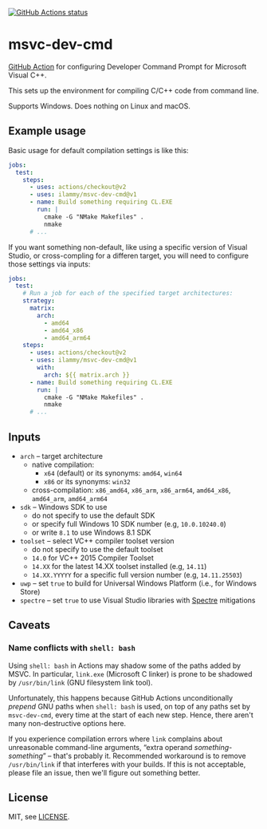 <a href="https://github.com/ilammy/msvc-dev-cmd"><img alt="GitHub Actions status" src="https://github.com/ilammy/msvc-dev-cmd/workflows/msvc-dev-cmd/badge.svg"></a>

# msvc-dev-cmd

[GitHub Action](https://github.com/features/actions) for configuring Developer Command Prompt for Microsoft Visual C++.

This sets up the environment for compiling C/C++ code from command line.

Supports Windows. Does nothing on Linux and macOS.

## Example usage

Basic usage for default compilation settings is like this:

```yaml
jobs:
  test:
    steps:
      - uses: actions/checkout@v2
      - uses: ilammy/msvc-dev-cmd@v1
      - name: Build something requiring CL.EXE
        run: |
          cmake -G "NMake Makefiles" .
          nmake
      # ...
```

If you want something non-default,
like using a specific version of Visual Studio,
or cross-compling for a differen target,
you will need to configure those settings via inputs:

```yaml
jobs:
  test:
    # Run a job for each of the specified target architectures:
    strategy:
      matrix:
        arch:
          - amd64
          - amd64_x86
          - amd64_arm64
    steps:
      - uses: actions/checkout@v2
      - uses: ilammy/msvc-dev-cmd@v1
        with:
          arch: ${{ matrix.arch }}
      - name: Build something requiring CL.EXE
        run: |
          cmake -G "NMake Makefiles" .
          nmake
      # ...
```

## Inputs

- `arch` – target architecture
  - native compilation:
    - `x64` (default) or its synonyms: `amd64`, `win64`
    - `x86` or its synonyms: `win32`
  - cross-compilation: `x86_amd64`, `x86_arm`, `x86_arm64`, `amd64_x86`, `amd64_arm`, `amd64_arm64`
- `sdk` – Windows SDK to use
  - do not specify to use the default SDK
  - or specify full Windows 10 SDK number (e.g, `10.0.10240.0`)
  - or write `8.1` to use Windows 8.1 SDK
- `toolset` – select VC++ compiler toolset version
  - do not specify to use the default toolset
  - `14.0` for VC++ 2015 Compiler Toolset
  - `14.XX` for the latest 14.XX toolset installed (e.g, `14.11`)
  - `14.XX.YYYYY` for a specific full version number (e.g, `14.11.25503`)
- `uwp` – set `true` to build for Universal Windows Platform (i.e., for Windows Store)
- `spectre` – set `true` to use Visual Studio libraries with [Spectre](https://meltdownattack.com) mitigations

## Caveats

### Name conflicts with `shell: bash`

Using `shell: bash` in Actions may shadow some of the paths added by MSVC.
In particular, `link.exe` (Microsoft C linker) is prone to be shadowed by `/usr/bin/link` (GNU filesystem link tool).

Unfortunately, this happens because GitHub Actions unconditionally *prepend* GNU paths when `shell: bash` is used,
on top of any paths set by `msvc-dev-cmd`, every time at the start of each new step.
Hence, there aren't many non-destructive options here.

If you experience compilation errors where `link` complains about unreasonable command-line arguments,
“extra operand *something-something*” – that's probably it.
Recommended workaround is to remove `/usr/bin/link` if that interferes with your builds.
If this is not acceptable, please file an issue, then we'll figure out something better.

## License

MIT, see [LICENSE](LICENSE).
